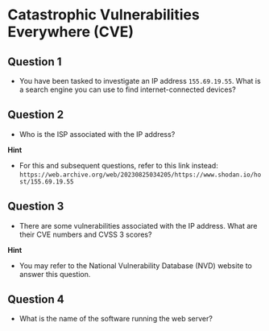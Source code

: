 # Catastrophic Vulnerabilities Everywhere (CVE)

## Question 1
- You have been tasked to investigate an IP address `155.69.19.55`. What is a search engine you can use to find internet-connected devices?

## Question 2
- Who is the ISP associated with the IP address?

**Hint**
- For this and subsequent questions, refer to this link instead: `https://web.archive.org/web/20230825034205/https://www.shodan.io/host/155.69.19.55`

## Question 3
- There are some vulnerabilities associated with the IP address. What are their CVE numbers and CVSS 3 scores?

**Hint** 
- You may refer to the National Vulnerability Database (NVD) website to answer this question.

## Question 4
- What is the name of the software running the web server?